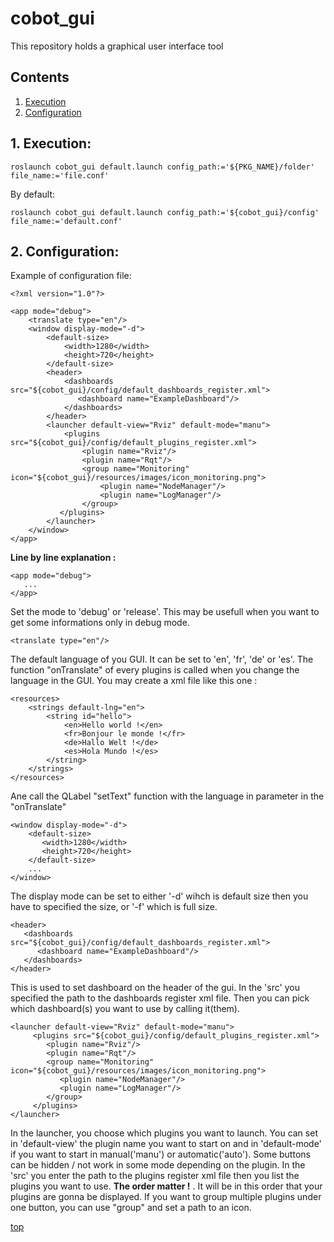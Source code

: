 # cobot_gui
<a id="top"/> 

This repository holds a graphical user interface tool

## Contents

1. <a href="#1--execution">Execution</a>
2. <a href="#2--configuration">Configuration</a>


## 1. Execution: <a id="1--execution"/> 
```
roslaunch cobot_gui default.launch config_path:='${PKG_NAME}/folder' file_name:='file.conf'

```

By default:
```
roslaunch cobot_gui default.launch config_path:='${cobot_gui}/config' file_name:='default.conf'

```


## 2. Configuration: <a id="2--configuration"/> 

Example of configuration file:

```
<?xml version="1.0"?>

<app mode="debug">
    <translate type="en"/>
    <window display-mode="-d">
        <default-size>
            <width>1280</width>
            <height>720</height>
        </default-size>
        <header>
            <dashboards src="${cobot_gui}/config/default_dashboards_register.xml">
               <dashboard name="ExampleDashboard"/>
            </dashboards>
        </header>
        <launcher default-view="Rviz" default-mode="manu">
            <plugins src="${cobot_gui}/config/default_plugins_register.xml">
                <plugin name="Rviz"/>
                <plugin name="Rqt"/>
                <group name="Monitoring" icon="${cobot_gui}/resources/images/icon_monitoring.png">
                    <plugin name="NodeManager"/>
                    <plugin name="LogManager"/>
                </group>
           </plugins>
        </launcher>
    </window>
</app>

```

**Line by line explanation :**

```
<app mode="debug">
   ...
</app>
```
Set the mode to 'debug' or 'release'. This may be usefull when you want to get some informations only in debug mode.



```
<translate type="en"/>
```
The default language of you GUI. It can be set to 'en', 'fr', 'de' or 'es'.
The function "onTranslate" of every plugins is called when you change the language in the GUI.
You may create a xml file like this one :
```
<resources>
    <strings default-lng="en">
        <string id="hello">
            <en>Hello world !</en>
            <fr>Bonjour le monde !</fr>
            <de>Hallo Welt !</de>
            <es>Hola Mundo !</es>
        </string>
    </strings>
</resources>
```
Ane call the QLabel "setText" function with the language in parameter in the "onTranslate"



```
<window display-mode="-d">
    <default-size>
       <width>1280</width>
       <height>720</height>
    </default-size>
    ...
</window>
```
The display mode can be set to either '-d' wihch is default size then you have to specified the size, or '-f' which is full size.



```
<header>
   <dashboards src="${cobot_gui}/config/default_dashboards_register.xml">
      <dashboard name="ExampleDashboard"/>
   </dashboards>
</header>
```

This is used to set dashboard on the header of the gui. In the 'src' you specified the path to the dashboards register xml file.
Then you can pick which dashboard(s) you want to use by calling it(them).



```
<launcher default-view="Rviz" default-mode="manu">
     <plugins src="${cobot_gui}/config/default_plugins_register.xml">
        <plugin name="Rviz"/>
        <plugin name="Rqt"/>
        <group name="Monitoring" icon="${cobot_gui}/resources/images/icon_monitoring.png">
           <plugin name="NodeManager"/>
           <plugin name="LogManager"/>
        </group>
     </plugins>
</launcher>
```

In the launcher, you choose which plugins you want to launch.
You can set in 'default-view' the plugin name you want to start on and in 'default-mode' if you want to start in manual('manu') or automatic('auto'). Some buttons can be hidden / not work in some mode depending on the plugin.
In the 'src' you enter the path to the plugins register xml file then you list the plugins you want to use. **The order matter !** . It will be in this order that your plugins are gonna be displayed.
If you want to group multiple plugins under one button, you can use "group" and set a path to an icon.





<a href="#top">top</a>
